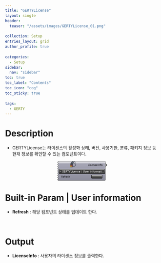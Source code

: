 ```yaml
---
title: "GERTYLicense"
layout: single
header:
  teaser: "/assets/images/GERTYLicense_01.png"

collection: Setup
entries_layout: grid
author_profile: true

categories:
  - Setup
sidebar:
  nav: "sidebar"
toc: true
toc_label: "Contents"
toc_icon: "cog"
toc_sticky: true

tags: 
  - GERTY
---
```

# Description

* GERTYLicense는 라이센스의 활성화 상태, 버전, 사용기한, 분류, 패키지 정보 등 현재 정보를 확인할 수 있는 컴포넌트이다.

<p align="center">  <img src="/assets/images/GERTYLicense_01.png" align="center" width="32%"></p>

# Built-in Param | User information

* **Refresh** : 해당 컴포넌트 상태를 업데이트 한다.

<br>

# Output

* **LicenseInfo** : 사용자의 라이센스 정보를 출력한다.

